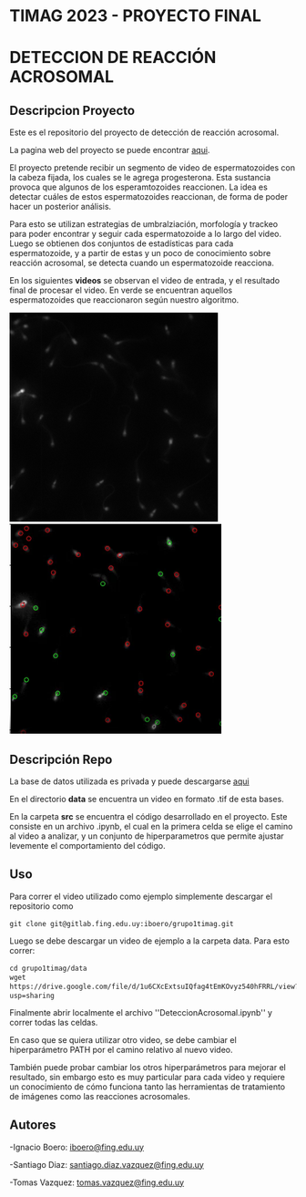 # TIMAG 2023 - PROYECTO FINAL  
# DETECCION DE REACCIÓN ACROSOMAL

## Descripcion Proyecto

Este es el repositorio del proyecto de detección de reacción acrosomal. 

La pagina web del proyecto se puede encontrar [aqui](https://nacho.boero.gitlab.io/proyecto/).


El proyecto pretende recibir un segmento de video de espermatozoides con la cabeza fijada, los cuales se le agrega progesterona. Esta sustancia provoca que algunos de los esperamtozoides reaccionen. La idea es detectar cuáles de estos espermatozoides reaccionan, de forma de poder hacer un posterior análisis. 

Para esto se utilizan estrategias de umbralziación, morfología y trackeo para poder encontrar y seguir cada espermatozoide a lo largo del video. Luego se obtienen dos conjuntos de estadísticas para cada espermatozoide, y a partir de estas y un poco de conocimiento sobre reacción acrosomal, se detecta cuando un espermatozoide reacciona.

En los siguientes **videos** se observan el video de entrada, y el resultado final de procesar el video. En verde se encuentran aquellos espermatozoides que reaccionaron según nuestro algoritmo.


[![Video](page_conf/content/images/esperma.png)](page_conf/content/images/canal_fluo.mp4)
[![Video](page_conf/content/images/img_reaccion.png)](page_conf/content/images/reaccion.mp4)


## Descripción Repo
La base de datos utilizada es privada y puede descargarse [aqui](https://drive.google.com/drive/folders/1qz0pKqzCH1xABSosfddQ5trlzbb2u1z0?usp=drive_link) 


En el directorio **data** se encuentra un video en formato .tif de esta bases.

En la carpeta **src** se encuentra el código desarrollado en el proyecto. Este consiste en un archivo .ipynb, el cual en la primera celda se elige el camino al video a analizar, y un conjunto de hiperparametros que permite ajustar levemente el comportamiento del código.

## Uso
Para correr el video utilizado como ejemplo simplemente descargar el repositorio como

```
git clone git@gitlab.fing.edu.uy:iboero/grupo1timag.git
```
Luego se debe descargar un video de ejemplo a la carpeta data. Para esto correr:

```
cd grupo1timag/data
wget https://drive.google.com/file/d/1u6CXcExtsuIQfag4tEmKOvyz540hFRRL/view?usp=sharing
```

Finalmente abrir localmente el archivo ''DeteccionAcrosomal.ipynb'' y correr todas las celdas.

En caso que se quiera utilizar otro video, se debe cambiar el hiperparámetro PATH por el camino relativo al nuevo video. 

También puede probar cambiar los otros hiperparámetros para mejorar el resultado, sin embargo esto es muy particular para cada video y requiere un conocimiento de cómo funciona tanto las herramientas de tratamiento de imágenes como las reacciones acrosomales.

## Autores

  -Ignacio Boero: iboero@fing.edu.uy

  -Santiago Diaz: santiago.diaz.vazquez@fing.edu.uy

  -Tomas Vazquez: tomas.vazquez@fing.edu.uy
